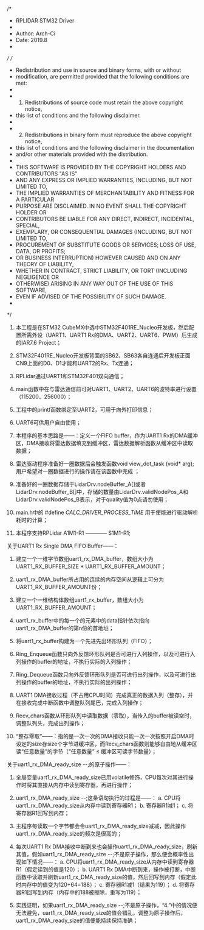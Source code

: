 /*
 *  RPLIDAR STM32 Driver
 * 
 *  Author: Arch-Ci
 *  Date: 2019.8
 *
 */
/*
 * Redistribution and use in source and binary forms, with or without 
 * modification, are permitted provided that the following conditions are met:
 *
 * 1. Redistributions of source code must retain the above copyright notice, 
 *    this list of conditions and the following disclaimer.
 *
 * 2. Redistributions in binary form must reproduce the above copyright notice, 
 *    this list of conditions and the following disclaimer in the documentation 
 *    and/or other materials provided with the distribution.
 *
 * THIS SOFTWARE IS PROVIDED BY THE COPYRIGHT HOLDERS AND CONTRIBUTORS "AS IS" 
 * AND ANY EXPRESS OR IMPLIED WARRANTIES, INCLUDING, BUT NOT LIMITED TO, 
 * THE IMPLIED WARRANTIES OF MERCHANTABILITY AND FITNESS FOR A PARTICULAR 
 * PURPOSE ARE DISCLAIMED. IN NO EVENT SHALL THE COPYRIGHT HOLDER OR 
 * CONTRIBUTORS BE LIABLE FOR ANY DIRECT, INDIRECT, INCIDENTAL, SPECIAL, 
 * EXEMPLARY, OR CONSEQUENTIAL DAMAGES (INCLUDING, BUT NOT LIMITED TO, 
 * PROCUREMENT OF SUBSTITUTE GOODS OR SERVICES; LOSS OF USE, DATA, OR PROFITS; 
 * OR BUSINESS INTERRUPTION) HOWEVER CAUSED AND ON ANY THEORY OF LIABILITY, 
 * WHETHER IN CONTRACT, STRICT LIABILITY, OR TORT (INCLUDING NEGLIGENCE OR 
 * OTHERWISE) ARISING IN ANY WAY OUT OF THE USE OF THIS SOFTWARE, 
 * EVEN IF ADVISED OF THE POSSIBILITY OF SUCH DAMAGE.
 *
 */

1. 本工程是在STM32 CubeMX中选中STM32F401RE_Nucleo开发板，然后配置所需外设（UART1、UART1 Rx的DMA、UART2、UART6、PWM）后生成的IAR7.6 Project；

2. STM32F401RE_Nucleo开发板背面的SB62、SB63各自连通后开发板正面CN9上面的D0、D1才能和UART2的Rx、Tx连通；

3. RPLidar通过UART1和STM32F401双向通信；

4. main函数中在与雷达通信前可对UART1、UART2、UART6的波特率进行设置（115200、256000）；

5. 工程中的printf函数绑定至UART2，可用于向外打印信息；

6. UART6可供用户自由使用；

7. 本程序的基本思路是——：定义一个FIFO buffer，作为UART1 Rx的DMA缓冲区，DMA接收将雷达数据填充到缓冲区，雷达数据解析函数从缓冲区中读取数据；

8. 雷达驱动程序准备好一圈数据后会触发函数void view_dot_task (void* arg); 用户希望对一圈数据进行的操作请在该函数中完成 ；

9. 准备好的一圈数据存储于LidarDrv.nodeBuffer_A[]或者LidarDrv.nodeBuffer_B[]中，存储的数量由LidarDrv.validNodePos_A和LidarDrv.validNodePos_B表示，对于quality值为0点请勿使用；

10. main.h中的 #define _CALC_DRIVER_PROCESS_TIME_   用于使能进行驱动解析耗时的计算；

11. 本程序支持RPLidar A1M1-R1 ———— S1M1-R1;


关于UART1 Rx Single DMA FIFO Buffer——：
  1. 建立一个一维字节数组uart1_rx_DMA_buffer，数组大小为 UART1_RX_BUFFER_SIZE * UART1_RX_BUFFER_AMOUNT；

  2. uart1_rx_DMA_buffer所占用的连续的内存空间从逻辑上可分为UART1_RX_BUFFER_AMOUNT份；

  3. 建立一个一维结构体数组uart1_rx_buffer，数组大小为UART1_RX_BUFFER_AMOUNT；

  4. uart1_rx_buffer中的每一个的元素中的data指针依次指向uart1_rx_DMA_buffer的第n份的首地址；

  5. 将uart1_rx_buffer构建为一个先进先出环形队列（FIFO）；

  6. Ring_Enqueue函数只向外反馈环形队列是否可进行入列操作，以及可进行入列操作的buffer的地址，不执行实际的入列操作；

  7. Ring_Dequeue函数只向外反馈环形队列是否可进行出列操作，以及可进行出列操作的buffer的地址，不执行实际的出列操作；

  8. UART1 DMA接收过程（不占用CPU时间）完成真正的数据入列（整存），并在接收完成中断函数中调整队列尾巴，完成入列操作；

  9. Recv_chars函数从环形队列中读取数据（零取），当传入的buffer被读空时，调整队列头，完成出列操作；
  
  10. “整存零取”——：指的是一次一次的DMA接收只能一次一次按照开启DMA时设定的size存size个字节进缓冲区，而Recv_chars函数则能够自由地从缓冲区读“任意数量”的字节（“任意数量” ≤ 缓冲区可读字节数量）；


关于uart1_rx_DMA_ready_size --;的原子操作——：
  1. 全局变量uart1_rx_DMA_ready_size已用volatile修饰，CPU每次对其进行操作时将其直接从内存中读到寄存器，再进行操作；

  2. uart1_rx_DMA_ready_size --;这条语句执行的过程是——：
     a. CPU将uart1_rx_DMA_ready_size从内存中读到寄存器R1；
     b. 寄存器R1减1；
     c. 将寄存器R1回写到内存；

  3. 主程序每读取一个字节都会令uart1_rx_DMA_ready_size减减，因此操作uart1_rx_DMA_ready_size的频次是很高的；

  4. 每次UART1 Rx DMA接收中断到来也会操作uart1_rx_DMA_ready_size，刷新其值，假如uart1_rx_DMA_ready_size --;不是原子操作，那么便会概率性出现如下情况——：
     a. CPU将uart1_rx_DMA_ready_size从内存中读到寄存器R1（假定读到的值是120）；
     b. UART1 Rx DMA中断到来，操作被打断，中断函数中读取并刷新uart1_rx_DMA_ready_size的值，然后回写到内存（假定此时内存中的值变为120+64=188）；
     c. 寄存器R1减1（结果为119）；
     d. 将寄存器R1回写到内存（内存中的188被擦除，重写为119）；

  5. 实践证明，如果uart1_rx_DMA_ready_size --;不是原子操作，“4.”中的情况便无法避免，uart1_rx_DMA_ready_size的值会错乱，调整为原子操作后，uart1_rx_DMA_ready_size的值便能持续保持准确；
   